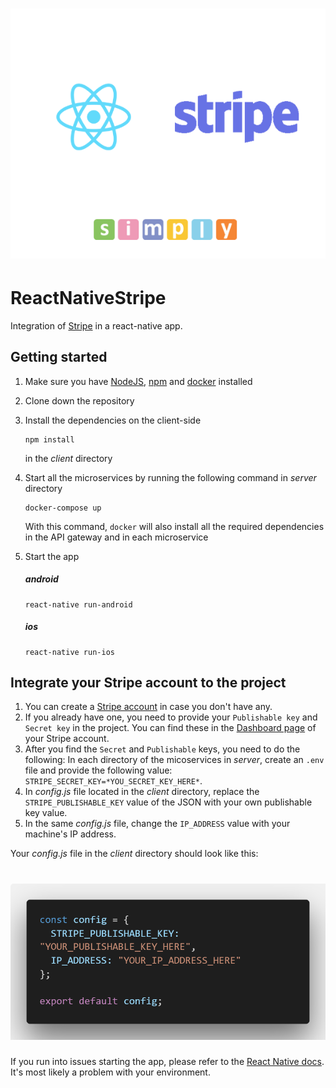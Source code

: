 <h1 align="center">
  <img src="./readme_assets/docs.png"/><br>
</h1>

# ReactNativeStripe
Integration of [Stripe](stripe.com) in a react-native app.

## Getting started

1. Make sure you have [NodeJS](https://nodejs.org/), [npm](https://www.npmjs.com/) and [docker](https://docker.com/) installed

2. Clone down the repository

3. Install the dependencies on the client-side 

   ```
   npm install
   ```

   in the *client* directory

4. Start all the microservices by running the following command in *server* directory
 
   ```
   docker-compose up
   ```

   With this command, `docker` will also install all the required dependencies in the API gateway and in each microservice

5. Start the app

   ##### android
   ```
   react-native run-android
   ```

   ##### ios
   ```
   react-native run-ios
   ```
  
## Integrate your Stripe account to the project
1. You can create a [Stripe account](https://dashboard.stripe.com/register) in case you don't have any.
2. If you already have one, you need to provide your `Publishable key` and `Secret key` in the project.
   You can find these in the [Dashboard page](https://dashboard.stripe.com/account/apikeys) of your Stripe account.
3. After you find the `Secret` and `Publishable` keys, you need to do the following:
   In each directory of the micoservices in *server*, create an `.env` file and provide the following value: `STRIPE_SECRET_KEY=*YOU_SECRET_KEY_HERE*`.
4. In *config.js* file located in the *client* directory, replace the `STRIPE_PUBLISHABLE_KEY` value      of the JSON with your own publishable key value.
5. In the same *config.js* file, change the `IP_ADDRESS` value with your machine's IP address.

Your *config.js* file in the *client* directory should look like this:
<h1 align="center">
  <img src="./readme_assets/client_config.png"/><br>
</h1>

If you run into issues starting the app, please refer to the [React Native docs](https://facebook.github.io/react-native/docs/getting-started.html). It's most likely a problem with your environment.
